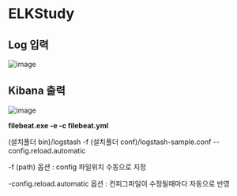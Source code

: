 # ELKStudy

## Log 입력

![image](https://user-images.githubusercontent.com/44639709/112155048-450d1d80-8c28-11eb-9bc9-3ea5fe7cd64a.png)

## Kibana 출력

![image](https://user-images.githubusercontent.com/44639709/112155328-8a314f80-8c28-11eb-87ee-f5623ddd21f5.png)

**filebeat.exe -e -c filebeat.yml**

(설치폴더 bin)/logstash -f (설치폴더 conf)/logstash-sample.conf --config.reload.automatic

 -f (path) 옵션 : config 파일위치 수동으로 지정

 -config.reload.automatic 옵션 : 컨피그파일이 수정될때마다 자동으로 반영
 
 
